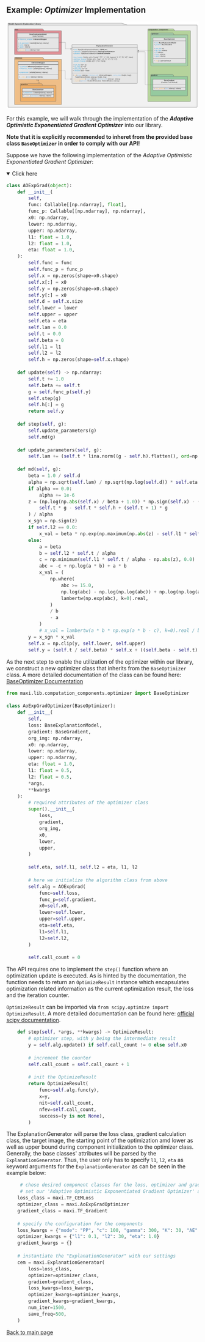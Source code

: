 ## Example: _Optimizer_ Implementation

![MAX Class Diagram](../../img/mael_class_diagram.png)

For this example, we will walk through the implementation of the **_Adaptive Optimistic Exponentiated Gradient Optimizer_** into our library.

**Note that it is explicitly recommended to inheret from the provided base class `BaseOptimizer` in order to comply with our API!**

Suppose we have the following implementation of the _Adaptive Optimistic Exponentiated Gradient Optimizer_:

<details open>
<summary>Click here</summary>

```python
class AOExpGrad(object):
    def __init__(
        self,
        func: Callable[[np.ndarray], float],
        func_p: Callable[[np.ndarray], np.ndarray],
        x0: np.ndarray,
        lower: np.ndarray,
        upper: np.ndarray,
        l1: float = 1.0,
        l2: float = 1.0,
        eta: float = 1.0,
    ):
        self.func = func
        self.func_p = func_p
        self.x = np.zeros(shape=x0.shape)
        self.x[:] = x0
        self.y = np.zeros(shape=x0.shape)
        self.y[:] = x0
        self.d = self.x.size
        self.lower = lower
        self.upper = upper
        self.eta = eta
        self.lam = 0.0
        self.t = 0.0
        self.beta = 0
        self.l1 = l1
        self.l2 = l2
        self.h = np.zeros(shape=self.x.shape)

    def update(self) -> np.ndarray:
        self.t += 1.0
        self.beta += self.t
        g = self.func_p(self.y)
        self.step(g)
        self.h[:] = g
        return self.y

    def step(self, g):
        self.update_parameters(g)
        self.md(g)

    def update_parameters(self, g):
        self.lam += (self.t * lina.norm((g - self.h).flatten(), ord=np.inf)) ** 2

    def md(self, g):
        beta = 1.0 / self.d
        alpha = np.sqrt(self.lam) / np.sqrt(np.log(self.d)) * self.eta
        if alpha == 0.0:
            alpha += 1e-6
        z = (np.log(np.abs(self.x) / beta + 1.0)) * np.sign(self.x) - (
            self.t * g - self.t * self.h + (self.t + 1) * g
        ) / alpha
        x_sgn = np.sign(z)
        if self.l2 == 0.0:
            x_val = beta * np.exp(np.maximum(np.abs(z) - self.l1 * self.t / alpha, 0.0)) - beta
        else:
            a = beta
            b = self.l2 * self.t / alpha
            c = np.minimum(self.l1 * self.t / alpha - np.abs(z), 0.0)
            abc = -c + np.log(a * b) + a * b
            x_val = (
                np.where(
                    abc >= 15.0,
                    np.log(abc) - np.log(np.log(abc)) + np.log(np.log(abc)) / np.log(abc),
                    lambertw(np.exp(abc), k=0).real,
                )
                / b
                - a
            )
            # x_val = lambertw(a * b * np.exp(a * b - c), k=0).real / b - a
        y = x_sgn * x_val
        self.x = np.clip(y, self.lower, self.upper)
        self.y = (self.t / self.beta) * self.x + ((self.beta - self.t) / self.beta) * self.y
```

</details>

As the next step to enable the utilization of the optimizer within our library, we construct a new optimizer class that inherits from the `BaseOptimizer` class. A more detailed documentation of the class can be found here: [BaseOptimizer Documentation](https://tuananhroman.github.io/empaia_max_pydoc/lib/computation_components/optimizer/base_optimizer.html)

```python
from maxi.lib.computation_components.optimizer import BaseOptimizer

class AoExpGradOptimizer(BaseOptimizer):
    def __init__(
        self,
        loss: BaseExplanationModel,
        gradient: BaseGradient,
        org_img: np.ndarray,
        x0: np.ndarray,
        lower: np.ndarray,
        upper: np.ndarray,
        eta: float = 1.0,
        l1: float = 0.5,
        l2: float = 0.5,
        *args,
        **kwargs
    ):
        # required attributes of the optimizer class
        super().__init__(
            loss,
            gradient,
            org_img,
            x0,
            lower,
            upper,
        )

        self.eta, self.l1, self.l2 = eta, l1, l2

        # here we initialize the algorithm class from above
        self.alg = AOExpGrad(
            func=self.loss,
            func_p=self.gradient,
            x0=self.x0,
            lower=self.lower,
            upper=self.upper,
            eta=self.eta,
            l1=self.l1,
            l2=self.l2,
        )

        self.call_count = 0
```

The API requires one to implement the `step()` function where an optimization update is executed. As is hinted by the documentation, the function needs to return an `OptimizeResult` instance which encapsulates optimization related information as the current optimization result, the loss and the iteration counter.

`OptimizeResult` can be imported via `from scipy.optimize import OptimizeResult`. A more detailed documentation can be found here: [official scipy documentation](https://docs.scipy.org/doc/scipy/reference/generated/scipy.optimize.OptimizeResult.html).

```python
    def step(self, *args, **kwargs) -> OptimizeResult:
        # optimizer step, with y being the intermediate result
        y = self.alg.update() if self.call_count != 0 else self.x0

        # increment the counter
        self.call_count = self.call_count + 1

        # init the OptimizeResult
        return OptimizeResult(
            func=self.alg.func(y),
            x=y,
            nit=self.call_count,
            nfev=self.call_count,
            success=(y is not None),
        )
```

The ExplanationGenerator will parse the loss class, gradient calculation class, the target image, the starting point of the optimization amd lower as well as upper bound during component initialization to the optimizer class. Generally, the base classes' attributes will be parsed by the `ExplanationGenerator`.
Thus, the user only has to specify `l1`, `l2`, `eta` as keyword arguments for the `ExplanationGenerator` as can be seen in the example below:

```python
     # chose desired component classes for the loss, optimizer and gradient
     # set our 'Adaptive Optimistic Exponentiated Gradient Optimizer' as optimization algorithm
    loss_class = maxi.TF_CEMLoss
    optimizer_class = maxi.AoExpGradOptimizer
    gradient_class = maxi.TF_Gradient

    # specify the configuration for the components
    loss_kwargs = {"mode": "PP", "c": 100, "gamma": 300, "K": 30, "AE": AE}
    optimizer_kwargs = {"l1": 0.1, "l2": 30, "eta": 1.0}
    gradient_kwargs = {}

    # instantiate the "ExplanationGenerator" with our settings
    cem = maxi.ExplanationGenerator(
        loss=loss_class,
        optimizer=optimizer_class,
        gradient=gradient_class,
        loss_kwargs=loss_kwargs,
        optimizer_kwargs=optimizer_kwargs,
        gradient_kwargs=gradient_kwargs,
        num_iter=1500,
        save_freq=500,
    )
```

[Back to main page](../../../README.md)
